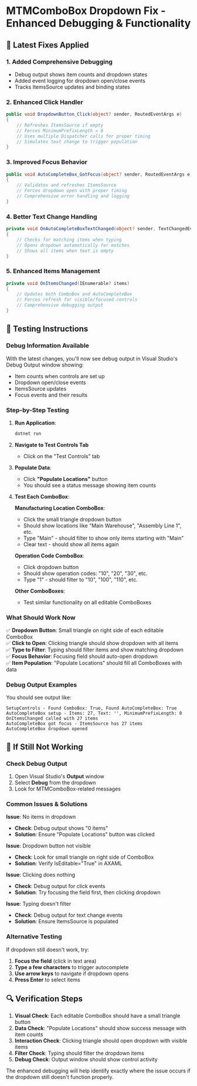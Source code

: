 # MTMComboBox Dropdown Fix - Enhanced Debugging & Functionality

## 🔧 **Latest Fixes Applied**

### **1. Added Comprehensive Debugging**
- Debug output shows item counts and dropdown states
- Added event logging for dropdown open/close events
- Tracks ItemsSource updates and binding states

### **2. Enhanced Click Handler**
```csharp
public void DropdownButton_Click(object? sender, RoutedEventArgs e)
{
    // Refreshes ItemsSource if empty
    // Forces MinimumPrefixLength = 0
    // Uses multiple Dispatcher calls for proper timing
    // Simulates text change to trigger population
}
```

### **3. Improved Focus Behavior**
```csharp
public void AutoCompleteBox_GotFocus(object? sender, RoutedEventArgs e)
{
    // Validates and refreshes ItemsSource
    // Forces dropdown open with proper timing
    // Comprehensive error handling and logging
}
```

### **4. Better Text Change Handling**
```csharp
private void OnAutoCompleteBoxTextChanged(object? sender, TextChangedEventArgs e)
{
    // Checks for matching items when typing
    // Opens dropdown automatically for matches
    // Shows all items when text is empty
}
```

### **5. Enhanced Items Management**
```csharp
private void OnItemsChanged(IEnumerable? items)
{
    // Updates both ComboBox and AutoCompleteBox
    // Forces refresh for visible/focused controls
    // Comprehensive debugging output
}
```

## 🧪 **Testing Instructions**

### **Debug Information Available**
With the latest changes, you'll now see debug output in Visual Studio's Debug Output window showing:
- Item counts when controls are set up
- Dropdown open/close events
- ItemsSource updates
- Focus events and their results

### **Step-by-Step Testing**

1. **Run Application**:
   ```bash
   dotnet run
   ```

2. **Navigate to Test Controls Tab**
   - Click on the "Test Controls" tab

3. **Populate Data**:
   - Click **"Populate Locations"** button
   - You should see a status message showing item counts

4. **Test Each ComboBox**:
   
   **Manufacturing Location ComboBox**:
   - Click the small triangle dropdown button
   - Should show locations like "Main Warehouse", "Assembly Line 1", etc.
   - Type "Main" - should filter to show only items starting with "Main"
   - Clear text - should show all items again

   **Operation Code ComboBox**:
   - Click dropdown button
   - Should show operation codes: "10", "20", "30", etc.
   - Type "1" - should filter to "10", "100", "110", etc.

   **Other ComboBoxes**:
   - Test similar functionality on all editable ComboBoxes

### **What Should Work Now**

✅ **Dropdown Button**: Small triangle on right side of each editable ComboBox  
✅ **Click to Open**: Clicking triangle should show dropdown with all items  
✅ **Type to Filter**: Typing should filter items and show matching dropdown  
✅ **Focus Behavior**: Focusing field should auto-open dropdown  
✅ **Item Population**: "Populate Locations" should fill all ComboBoxes with data  

### **Debug Output Examples**
You should see output like:
```
SetupControls - Found ComboBox: True, Found AutoCompleteBox: True
AutoCompleteBox setup - Items: 27, Text: '', MinimumPrefixLength: 0
OnItemsChanged called with 27 items
AutoCompleteBox got focus - ItemsSource has 27 items
AutoCompleteBox dropdown opened
```

## 🚨 **If Still Not Working**

### **Check Debug Output**
1. Open Visual Studio's **Output** window
2. Select **Debug** from the dropdown
3. Look for MTMComboBox-related messages

### **Common Issues & Solutions**

**Issue**: No items in dropdown
- **Check**: Debug output shows "0 items"
- **Solution**: Ensure "Populate Locations" button was clicked

**Issue**: Dropdown button not visible
- **Check**: Look for small triangle on right side of ComboBox
- **Solution**: Verify IsEditable="True" in AXAML

**Issue**: Clicking does nothing
- **Check**: Debug output for click events
- **Solution**: Try focusing the field first, then clicking dropdown

**Issue**: Typing doesn't filter
- **Check**: Debug output for text change events
- **Solution**: Ensure ItemsSource is populated

### **Alternative Testing**
If dropdown still doesn't work, try:
1. **Focus the field** (click in text area)
2. **Type a few characters** to trigger autocomplete
3. **Use arrow keys** to navigate if dropdown opens
4. **Press Enter** to select items

## 🔍 **Verification Steps**

1. **Visual Check**: Each editable ComboBox should have a small triangle button
2. **Data Check**: "Populate Locations" should show success message with item counts
3. **Interaction Check**: Clicking triangle should open dropdown with visible items
4. **Filter Check**: Typing should filter the dropdown items
5. **Debug Check**: Output window should show control activity

The enhanced debugging will help identify exactly where the issue occurs if the dropdown still doesn't function properly.
